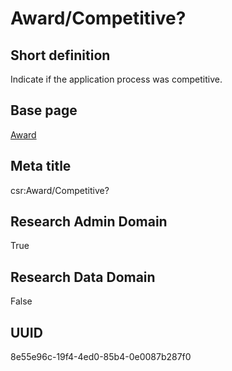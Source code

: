 # Award/Competitive?
## Short definition
Indicate if the application process was competitive.
## Base page
[Award](https://github.com/EuroCRIS/CASRAI-Dictionairies/blob/main/Objects/Award.md)
## Meta title
csr:Award/Competitive?
## Research Admin Domain
True
## Research Data Domain
False
## UUID
8e55e96c-19f4-4ed0-85b4-0e0087b287f0
